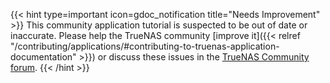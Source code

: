 &NewLine;


{{< hint type=important icon=gdoc_notification title="Needs Improvement" >}}
This community application tutorial is suspected to be out of date or inaccurate.
Please help the TrueNAS community [improve it]({{< relref "/contributing/applications/#contributing-to-truenas-application-documentation" >}}) or discuss these issues in the [TrueNAS Community forum](https://forums.truenas.com/c/apps-virt/).
{{< /hint >}}
